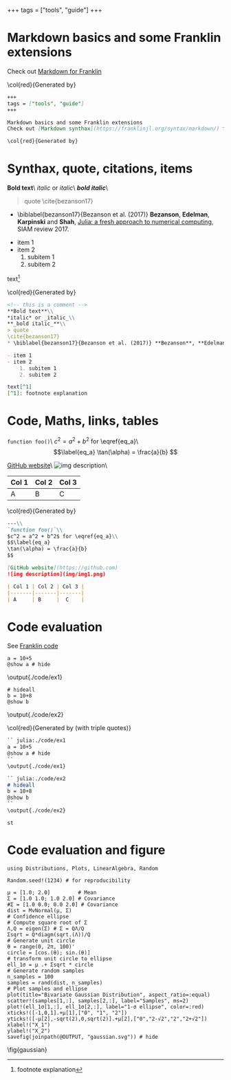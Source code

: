 +++
tags = ["tools", "guide"]
+++

# Markdown basics and some Franklin extensions
Check out [Markdown for Franklin](https://franklinjl.org/syntax/markdown/)

\col{red}{Generated by}

```Markdown
+++
tags = ["tools", "guide"]
+++

Markdown basics and some Franklin extensions
Check out [Markdown synthax](https://franklinjl.org/syntax/markdown/) for Franklin

\col{red}{Generated by}
```

# Synthax, quote, citations, items
<!-- this is a comment -->
**Bold text**\\
*italic* or _italic_\\
**_bold italic_**\\
> quote
\cite{bezanson17}
* \biblabel{bezanson17}{Bezanson et al. (2017)} **Bezanson**, **Edelman**, **Karpinski** and **Shah**, [Julia: a fresh approach to numerical computing](https://julialang.org/publications/julia-fresh-approach-BEKS.pdf), SIAM review 2017.

- item 1
- item 2
    1. subitem 1
    2. subitem 2

text[^1]
[^1]: footnote explanation

\col{red}{Generated by}
```Markdown
<!-- this is a comment -->
**Bold text**\\
*italic* or _italic_\\
**_bold italic_**\\
> quote
\cite{bezanson17}
* \biblabel{bezanson17}{Bezanson et al. (2017)} **Bezanson**, **Edelman**, **Karpinski** and **Shah**, [Julia: a fresh approach to numerical computing](https://julialang.org/publications/julia-fresh-approach-BEKS.pdf), SIAM review 2017.

- item 1
- item 2
    1. subitem 1
    2. subitem 2

text[^1]
[^1]: footnote explanation
```

# Code, Maths, links, tables
`function foo()`\\
$c^2 = a^2 + b^2$ for \eqref{eq_a}\\
$$\label{eq_a}
\tan(\alpha) = \frac{a}{b}
$$

[GitHub website](https://github.com)\\
![img description](img/img1.png)\\

| Col 1 | Col 2 | Col 3 |
|-------|-------|-------|
| A     | B     |  C    |

\col{red}{Generated by}
```Markdown
---\\
`function foo()`\\
$c^2 = a^2 + b^2$ for \eqref{eq_a}\\
$$\label{eq_a}
\tan(\alpha) = \frac{a}{b}
$$

[GitHub website](https://github.com)
![img description](img/img1.png)

| Col 1 | Col 2 | Col 3 |
|-------|-------|-------|
| A     | B     |  C    |

```

# Code evaluation
See [Franklin code](https://franklinjl.org/code/)
```julia:./code/ex1
a = 10+5
@show a # hide
```
\output{./code/ex1}

```julia:./code/ex2
# hideall
b = 10+8
@show b
```
\output{./code/ex2}

\col{red}{Generated by (with triple quotes)}
```Markdown
`` julia:./code/ex1
a = 10+5
@show a # hide
``
\output{./code/ex1}

`` julia:./code/ex2
# hideall
b = 10+8
@show b
``
\output{./code/ex2}

```
```]
st
```

# Code evaluation and figure

```julia:gaussian
using Distributions, Plots, LinearAlgebra, Random

Random.seed!(1234) # for reproducibility

μ = [1.0; 2.0]         # Mean
Σ = [1.0 1.0; 1.0 2.0] # Covariance
#Σ = [1.0 0.0; 0.0 2.0] # Covariance
dist = MvNormal(μ, Σ)
# Confidence ellipse
# Compute square root of Σ
Λ,Q = eigen(Σ) # Σ = QΛ/Q
Σsqrt = Q*diagm(sqrt.(Λ))/Q
# Generate unit circle
θ = range(0, 2π, 100)'
circle = [cos.(θ); sin.(θ)]
# transform unit circle to ellipse
ell_1σ = μ .+ Σsqrt * circle
# Generate random samples
n_samples = 100
samples = rand(dist, n_samples)
# Plot samples and ellipse
plot(title="Bivariate Gaussian Distribution", aspect_ratio=:equal)
scatter!(samples[1,:], samples[2,:], label="Samples", ms=2)
plot!(ell_1σ[1,:], ell_1σ[2,:], label="1-σ ellipse", color=:red)
xticks!([-1,0,1].+μ[1],["0", "1", "2"])
yticks!([-μ[2],-sqrt(2),0,sqrt(2)].+μ[2],["0","2-√2","2","2+√2"])
xlabel!("X_1")
ylabel!("X_2")
savefig(joinpath(@OUTPUT, "gaussian.svg")) # hide
```

\fig{gaussian}